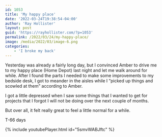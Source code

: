 ```yaml
---
id: 1053
title: 'My happy place'
date: '2022-03-24T19:38:54-04:00'
author: 'Ray Hollister'
layout: post
guid: 'https://rayhollister.com/?p=1053'
permalink: /2022/03/24/my-happy-place/
image: /media/2022/03/image-6.png
categories:
    - 'I broke my back'
---
```


Yesterday was already a fairly long day, but I convinced Amber to drive me to my happy place (Home Depot) last night and let me walk around for while. After I found the parts I needed to make some improvements to my bedside desk, I got to meander in the aisles while I “picked up things and scowled at them” according to Amber.

I got a little depressed when I saw some things that I wanted to get for projects that I forgot I will not be doing over the next couple of months.

But over all, it felt really great to feel a little normal for a while.

T-66 days

{% include youtubePlayer.html id="5smvWABJftc" %}